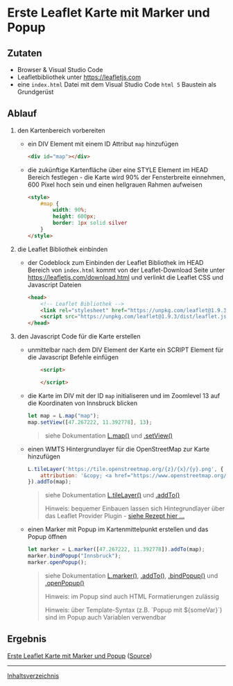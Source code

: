 # Erste Leaflet Karte mit Marker und Popup

## Zutaten

- Browser & Visual Studio Code
- Leafletbibliothek unter <https://leafletjs.com>
- eine `index.html` Datei mit dem Visual Studio Code `html 5` Baustein als Grundgerüst

## Ablauf

1. den Kartenbereich vorbereiten

    - ein DIV Element mit einem ID Attribut `map` hinzufügen

        ```html
        <div id="map"></div>
        ```

    - die zukünftige Kartenfläche über eine STYLE Element im HEAD Bereich festlegen - die Karte wird 90% der Fensterbreite einnehmen, 600 Pixel hoch sein und einen hellgrauen Rahmen aufweisen

        ```html
        <style>
            #map {
                width: 90%;
                height: 600px;
                border: 1px solid silver
            }
        </style>
        ```

2. die Leaflet Bibliothek einbinden

    - der Codeblock zum Einbinden der Leaflet Bibliothek im HEAD Bereich von `index.html` kommt von der Leaflet-Download Seite unter <https://leafletjs.com/download.html> und verlinkt die Leaflet CSS und Javascript Dateien

        ```html
        <head>
            <!-- Leaflet Bibliothek -->
            <link rel="stylesheet" href="https://unpkg.com/leaflet@1.9.3/dist/leaflet.css" integrity="sha256-kLaT2GOSpHechhsozzB+flnD+zUyjE2LlfWPgU04xyI=" crossorigin="" />
            <script src="https://unpkg.com/leaflet@1.9.3/dist/leaflet.js" integrity="sha256-WBkoXOwTeyKclOHuWtc+i2uENFpDZ9YPdf5Hf+D7ewM=" crossorigin=""></script>
        </head>
        ```

3. den Javascript Code für die Karte erstellen

    - unmittelbar nach dem DIV Element der Karte ein SCRIPT Element für die Javascript Befehle einfügen

        ```html
            <script>

            </script>
        ```

    - die Karte im DIV mit der ID `map` initialiseren und im Zoomlevel 13 auf die Koordinaten von Innsbruck blicken

        ```javascript
        let map = L.map("map");
        map.setView([47.267222, 11.392778], 13);
        ```

        > siehe Dokumentation [L.map()](https://leafletjs.com/reference.html#map) und [.setView()](https://leafletjs.com/reference.html#map-setview)

    - einen WMTS Hintergrundlayer für die OpenStreetMap zur Karte hinzufügen

        ```javascript
        L.tileLayer('https://tile.openstreetmap.org/{z}/{x}/{y}.png', {
            attribution: '&copy; <a href="https://www.openstreetmap.org/copyright">OpenStreetMap</a> contributors'
        }).addTo(map);
        ```

        > siehe Dokumentation [L.tileLayer()](https://leafletjs.com/reference.html#tilelayer) und [.addTo()](https://leafletjs.com/reference.html#tilelayer-addto)
        >
        > Hinweis: bequemer Einbauen lassen sich Hintegrundlayer über das Leaflet Provider Plugin - [siehe Rezept hier ...](plugin_leaflet_provider)

    - einen Marker mit Popup im Kartenmittelpunkt erstellen und das Popup öffnen

        ```javascript
        let marker = L.marker([47.267222, 11.392778]).addTo(map);
        marker.bindPopup("Innsbruck");
        marker.openPopup();
        ```

        > siehe Dokumentation [L.marker()](https://leafletjs.com/reference.html#marker), [.addTo()](https://leafletjs.com/reference.html#marker-addto), [.bindPopup()](https://leafletjs.com/reference.html#marker-bindpopup) und  [.openPopup()](https://leafletjs.com/reference.html#marker-openpopup)
        >
        > Hinweis: im Popup sind auch HTML Formatierungen zulässig
        >
        > Hinweis: über Template-Syntax (z.B. \`Popup mit ${someVar}\`) sind im Popup auch Variablen verwendbar

## Ergebnis

[Erste Leaflet Karte mit Marker und Popup](https://webmapping.github.io/cookbook/first_leaflet_map_example.html) ([Source](https://github.com/webmapping/cookbook/blob/main/first_leaflet_map_example.html))

___
[Inhaltsverzeichnis](https://webmapping.github.io/cookbook/index)
